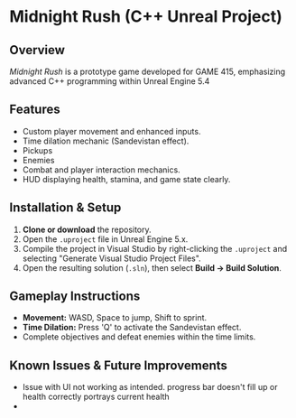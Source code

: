 ﻿# Midnight Rush (C++ Unreal Project)

## Overview
*Midnight Rush* is a prototype game developed for GAME 415, emphasizing advanced C++ programming within Unreal Engine 5.4

## Features
- Custom player movement and enhanced inputs.
- Time dilation mechanic (Sandevistan effect).
- Pickups
- Enemies
- Combat and player interaction mechanics.
- HUD displaying health, stamina, and game state clearly.

## Installation & Setup
1. **Clone or download** the repository.
2. Open the `.uproject` file in Unreal Engine 5.x.
3. Compile the project in Visual Studio by right-clicking the `.uproject` and selecting "Generate Visual Studio Project Files".
4. Open the resulting solution (`.sln`), then select **Build → Build Solution**.

## Gameplay Instructions
- **Movement:** WASD, Space to jump, Shift to sprint.
- **Time Dilation:** Press 'Q' to activate the Sandevistan effect.
- Complete objectives and defeat enemies within the time limits.

## Known Issues & Future Improvements
- Issue with UI not working as intended. progress bar doesn't fill up or health correctly portrays current health
- 